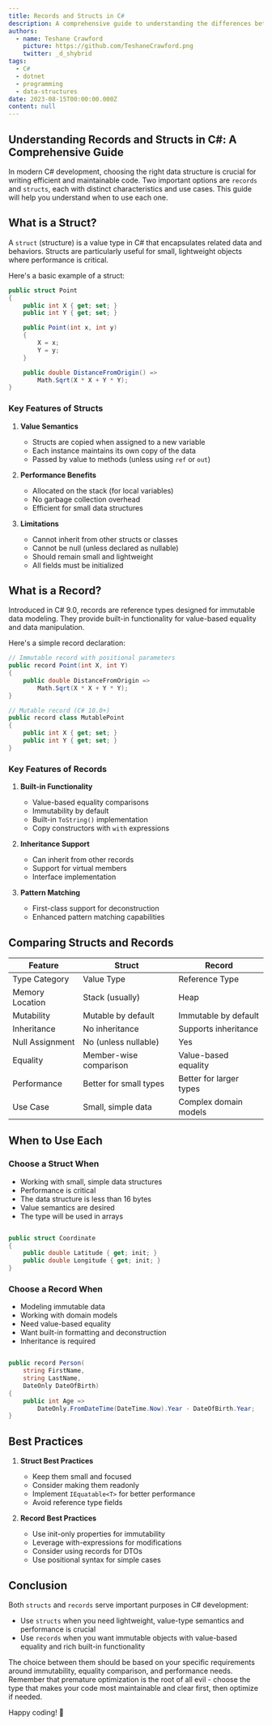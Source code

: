 ```yaml
---
title: Records and Structs in C#
description: A comprehensive guide to understanding the differences between records and structs in C# and when to use each effectively.
authors:
  - name: Teshane Crawford
    picture: https://github.com/TeshaneCrawford.png
    twitter: _d_shybrid
tags:
  - C#
  - dotnet
  - programming
  - data-structures
date: 2023-08-15T00:00:00.000Z
content: null
---
```


## Understanding Records and Structs in C#: A Comprehensive Guide

In modern C# development, choosing the right data structure is crucial for writing efficient and maintainable code. Two important options are `records` and `structs`, each with distinct characteristics and use cases. This guide will help you understand when to use each one.

## What is a Struct?

A `struct` (structure) is a value type in C# that encapsulates related data and behaviors. Structs are particularly useful for small, lightweight objects where performance is critical.

Here's a basic example of a struct:

```csharp
public struct Point
{
    public int X { get; set; }
    public int Y { get; set; }

    public Point(int x, int y)
    {
        X = x;
        Y = y;
    }

    public double DistanceFromOrigin() =>
        Math.Sqrt(X * X + Y * Y);
}
```

### Key Features of Structs

1. **Value Semantics**
   - Structs are copied when assigned to a new variable
   - Each instance maintains its own copy of the data
   - Passed by value to methods (unless using `ref` or `out`)

2. **Performance Benefits**
   - Allocated on the stack (for local variables)
   - No garbage collection overhead
   - Efficient for small data structures

3. **Limitations**
   - Cannot inherit from other structs or classes
   - Cannot be null (unless declared as nullable)
   - Should remain small and lightweight
   - All fields must be initialized

## What is a Record?

Introduced in C# 9.0, records are reference types designed for immutable data modeling. They provide built-in functionality for value-based equality and data manipulation.

Here's a simple record declaration:

```csharp
// Immutable record with positional parameters
public record Point(int X, int Y)
{
    public double DistanceFromOrigin =>
        Math.Sqrt(X * X + Y * Y);
}

// Mutable record (C# 10.0+)
public record class MutablePoint
{
    public int X { get; set; }
    public int Y { get; set; }
}
```

### Key Features of Records

1. **Built-in Functionality**
   - Value-based equality comparisons
   - Immutability by default
   - Built-in `ToString()` implementation
   - Copy constructors with `with` expressions

2. **Inheritance Support**
   - Can inherit from other records
   - Support for virtual members
   - Interface implementation

3. **Pattern Matching**
   - First-class support for deconstruction
   - Enhanced pattern matching capabilities

## Comparing Structs and Records

| Feature           | Struct                    | Record                    |
|------------------|---------------------------|---------------------------|
| Type Category    | Value Type                | Reference Type           |
| Memory Location  | Stack (usually)           | Heap                     |
| Mutability       | Mutable by default        | Immutable by default     |
| Inheritance      | No inheritance            | Supports inheritance     |
| Null Assignment  | No (unless nullable)      | Yes                      |
| Equality         | Member-wise comparison    | Value-based equality     |
| Performance      | Better for small types    | Better for larger types  |
| Use Case         | Small, simple data        | Complex domain models    |

## When to Use Each

### Choose a Struct When

- Working with small, simple data structures
- Performance is critical
- The data structure is less than 16 bytes
- Value semantics are desired
- The type will be used in arrays

```csharp

public struct Coordinate
{
    public double Latitude { get; init; }
    public double Longitude { get; init; }
}
```

### Choose a Record When

- Modeling immutable data
- Working with domain models
- Need value-based equality
- Want built-in formatting and deconstruction
- Inheritance is required

```csharp

public record Person(
    string FirstName,
    string LastName,
    DateOnly DateOfBirth)
{
    public int Age =>
        DateOnly.FromDateTime(DateTime.Now).Year - DateOfBirth.Year;
}
```

## Best Practices

1. **Struct Best Practices**
   - Keep them small and focused
   - Consider making them readonly
   - Implement `IEquatable<T>` for better performance
   - Avoid reference type fields

2. **Record Best Practices**
   - Use init-only properties for immutability
   - Leverage with-expressions for modifications
   - Consider using records for DTOs
   - Use positional syntax for simple cases

## Conclusion

Both `structs` and `records` serve important purposes in C# development:

- Use `structs` when you need lightweight, value-type semantics and performance is crucial
- Use `records` when you want immutable objects with value-based equality and rich built-in functionality

The choice between them should be based on your specific requirements around immutability, equality comparison, and performance needs. Remember that premature optimization is the root of all evil - choose the type that makes your code most maintainable and clear first, then optimize if needed.

Happy coding! 🚀
